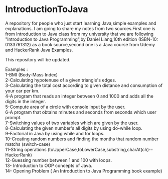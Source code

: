 # IntroductionToJava
A repository for people who just start learning Java,simple examples and explanations. I am going to share my notes from two sources.First one is from Introduction to Java class from my university that we are following "Introduction to Java Programming",by Daniel Liang,10th edition (ISBN-10: 0133761312) as a book source,second one is a Java course from Udemy and HackerRank Java Examples.

This repository will be updated.


Examples :                                                                                                                     
1-BMI (Body-Mass Index)                                                                                                                   
2-Calculating hypotenuse of a given triangle's edges.                                                                                     
3-Calculating the total cost according to given distance and consumption of your car per km.                                            
4-A program that reads an integer between 0 and 1000 and adds all the digits in the integer.                                    
5-Compute area of a circle with console input by the user.                                                  
6-A program that obtains minutes and seconds from seconds which user prompt.                                                
7-Switching values of two variables which are given by the user.                                            
8-Calculating the given number's all digits by using do-while loop.                                                 
9-Factorial in Java by using while and for loops.                                                           
10-Creating random numbers and finding the months that random number matchs (switch-case)                                   
11-String operations (toUpperCase,toLowerCase,substring,charAt(ch)-- HackerRank)                                                        
12-Guessing number between 1 and 100 with loops.                                                                                           
13- Introduction to OOP concepts of Java.                                   
14- Opening Problem ( An Introduction to Java Programming book example)                                             
